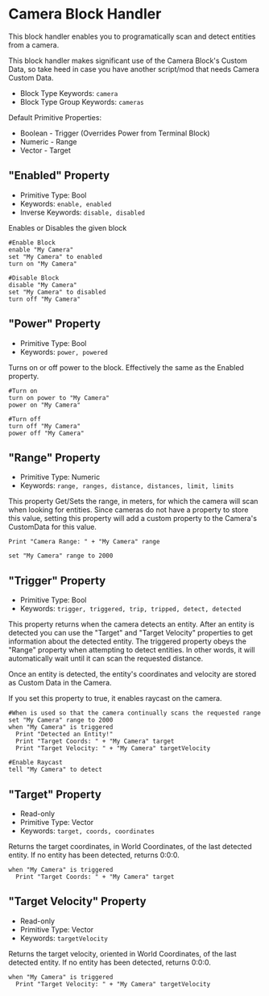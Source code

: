 ﻿# Camera Block Handler
This block handler enables you to programatically scan and detect entities from a camera.

This block handler makes significant use of the Camera Block's Custom Data, so take heed in case you have another script/mod that needs Camera Custom Data.

* Block Type Keywords: ```camera```
* Block Type Group Keywords: ```cameras```

Default Primitive Properties:
* Boolean - Trigger (Overrides Power from Terminal Block)
* Numeric - Range
* Vector - Target

## "Enabled" Property
* Primitive Type: Bool
* Keywords: ```enable, enabled```
* Inverse Keywords: ```disable, disabled```

Enables or Disables the given block

```
#Enable Block
enable "My Camera"
set "My Camera" to enabled
turn on "My Camera"

#Disable Block
disable "My Camera"
set "My Camera" to disabled
turn off "My Camera"
```

## "Power" Property
* Primitive Type: Bool
* Keywords: ```power, powered```

Turns on or off power to the block.  Effectively the same as the Enabled property.

```
#Turn on
turn on power to "My Camera"
power on "My Camera"

#Turn off
turn off "My Camera"
power off "My Camera"
```

## "Range" Property
* Primitive Type: Numeric
* Keywords: ```range, ranges, distance, distances, limit, limits```

This property Get/Sets the range, in meters, for which the camera will scan when looking for entities.  Since cameras do not have a property to store this value, setting this property will add a custom property to the Camera's CustomData for this value.

```
Print "Camera Range: " + "My Camera" range

set "My Camera" range to 2000
```

## "Trigger" Property
* Primitive Type: Bool
* Keywords: ```trigger, triggered, trip, tripped, detect, detected```

This property returns when the camera detects an entity.  After an entity is detected you can use the "Target" and "Target Velocity" properties to get information about the detected entity.
The triggered property obeys the "Range" property when attempting to detect entities.  In other words, it will automatically wait until it can scan the requested distance.

Once an entity is detected, the entity's coordinates and velocity are stored as Custom Data in the Camera.

If you set this property to true, it enables raycast on the camera.

```
#When is used so that the camera continually scans the requested range
set "My Camera" range to 2000
when "My Camera" is triggered
  Print "Detected an Entity!"
  Print "Target Coords: " + "My Camera" target
  Print "Target Velocity: " + "My Camera" targetVelocity

#Enable Raycast
tell "My Camera" to detect
```

## "Target" Property
* Read-only
* Primitive Type: Vector
* Keywords: ```target, coords, coordinates```

Returns the target coordinates, in World Coordinates, of the last detected entity.  If no entity has been detected, returns 0:0:0.

```
when "My Camera" is triggered
  Print "Target Coords: " + "My Camera" target
```

## "Target Velocity" Property
* Read-only
* Primitive Type: Vector
* Keywords: ```targetVelocity```

Returns the target velocity, oriented in World Coordinates, of the last detected entity.  If no entity has been detected, returns 0:0:0.

```
when "My Camera" is triggered
  Print "Target Velocity: " + "My Camera" targetVelocity
```